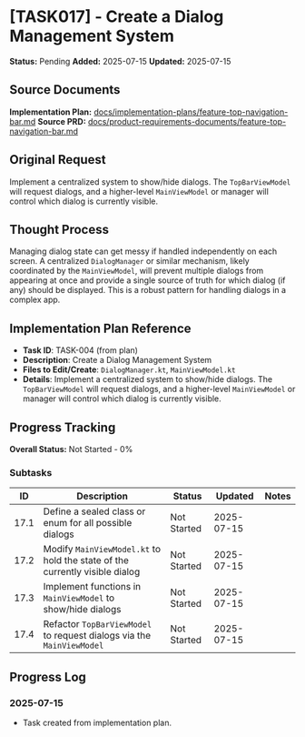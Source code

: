 # [TASK017] - Create a Dialog Management System

**Status:** Pending
**Added:** 2025-07-15
**Updated:** 2025-07-15

## Source Documents
**Implementation Plan:** [docs/implementation-plans/feature-top-navigation-bar.md](docs/implementation-plans/feature-top-navigation-bar.md)
**Source PRD:** [docs/product-requirements-documents/feature-top-navigation-bar.md](docs/product-requirements-documents/feature-top-navigation-bar.md)

## Original Request
Implement a centralized system to show/hide dialogs. The `TopBarViewModel` will request dialogs, and a higher-level `MainViewModel` or manager will control which dialog is currently visible.

## Thought Process
Managing dialog state can get messy if handled independently on each screen. A centralized `DialogManager` or similar mechanism, likely coordinated by the `MainViewModel`, will prevent multiple dialogs from appearing at once and provide a single source of truth for which dialog (if any) should be displayed. This is a robust pattern for handling dialogs in a complex app.

## Implementation Plan Reference
- **Task ID**: TASK-004 (from plan)
- **Description**: Create a Dialog Management System
- **Files to Edit/Create**: `DialogManager.kt`, `MainViewModel.kt`
- **Details**: Implement a centralized system to show/hide dialogs. The `TopBarViewModel` will request dialogs, and a higher-level `MainViewModel` or manager will control which dialog is currently visible.

## Progress Tracking

**Overall Status:** Not Started - 0%

### Subtasks
| ID | Description | Status | Updated | Notes |
|----|-------------|--------|---------|-------|
| 17.1 | Define a sealed class or enum for all possible dialogs | Not Started | 2025-07-15 | |
| 17.2 | Modify `MainViewModel.kt` to hold the state of the currently visible dialog | Not Started | 2025-07-15 | |
| 17.3 | Implement functions in `MainViewModel` to show/hide dialogs | Not Started | 2025-07-15 | |
| 17.4 | Refactor `TopBarViewModel` to request dialogs via the `MainViewModel` | Not Started | 2025-07-15 | |

## Progress Log
### 2025-07-15
- Task created from implementation plan.
